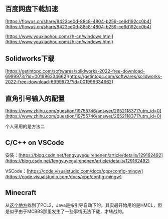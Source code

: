 ## 百度网盘下载加速

[https://flowus.cn/share/8423ce0d-88c8-4804-b259-ce6d192cc0b4](https://flowus.cn/share/8423ce0d-88c8-4804-b259-ce6d192cc0b4)

[https://www.youxiaohou.com/zh-cn/windows.html](https://www.youxiaohou.com/zh-cn/windows.html)

## Solidworks下载

[https://getintopc.com/softwares/solidworks-2022-free-download-6999973/?id=001996334662](https://getintopc.com/softwares/solidworks-2022-free-download-6999973/?id=001996334662)

## 直角引号输入的配置

[https://www.zhihu.com/question/19755746/answer/2652118371?utm_id=0](https://www.zhihu.com/question/19755746/answer/2652118371?utm_id=0)

个人采用的是方法二

## C/C++ on VSCode

安装：[https://blog.csdn.net/fengyuyeguirenenen/article/details/129162492](https://blog.csdn.net/fengyuyeguirenenen/article/details/129162492)

VSCode：[https://code.visualstudio.com/docs/cpp/config-mingw](https://code.visualstudio.com/docs/cpp/config-mingw)

## Minecraft

从[这个地方](https://www.mcnav.net/)找到了PCL2，Java是按引导自动下的。其实最开始用的是HMCL，但是似乎由于MCBBS那里发生了一些事情无法下载，才转战的。

